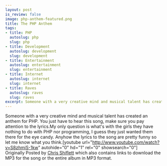 ```yaml
--- 
layout: post
is_review: false
image: php-anthem-featured.png
title: The PHP Anthem
tags: 
- title: PHP
  autoslug: php
  slug: php
- title: Development
  autoslug: development
  slug: development
- title: Entertainment
  autoslug: entertainment
  slug: entertainment
- title: Internet
  autoslug: internet
  slug: internet
- title: Raves
  autoslug: raves
  slug: raves
excerpt: Someone with a very creative mind and musical talent has created an anthem for PHP.  You just have to hear this song, make sure you pay attention to the lyrics.
---
```

Someone with a very creative mind and musical talent has created an anthem for PHP.  You just have to hear this song, make sure you pay attention to the lyrics.My only question is what's with the girls they have nothing to do with PHP nor programming, I guess they just wanted them there for the eye candy.  Anyhow the lyrics to the song are pretty funny so let me know what you think.[youtube url="http://www.youtube.com/watch?v=S8zhmiS-1kw" autohide="0" hd="1" rel="0" showsearch="0"]<br />
Originally Posted by [Chris Shiflett](http://shiflett.org/blog/2010/aug/php-anthem) which also contains links to download the MP3 for the song or the entire album in MP3 format.
